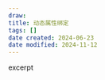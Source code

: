 ```yaml
---
draw:
title: 动态属性绑定
tags: []
date created: 2024-06-23
date modified: 2024-11-12
---
```


excerpt

<!-- more -->
